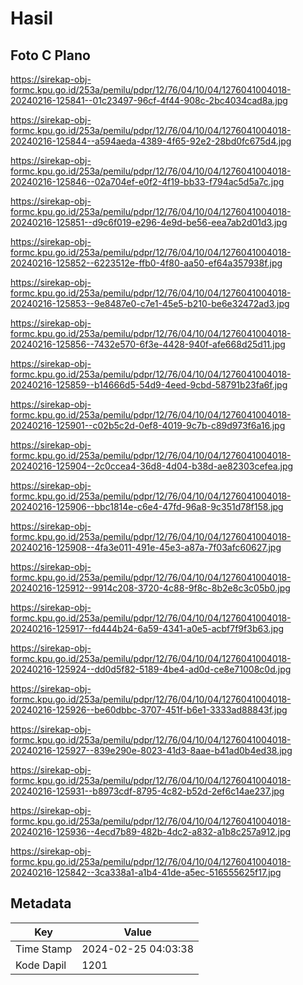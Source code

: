 # Hasil

## Foto C Plano

https://sirekap-obj-formc.kpu.go.id/253a/pemilu/pdpr/12/76/04/10/04/1276041004018-20240216-125841--01c23497-96cf-4f44-908c-2bc4034cad8a.jpg

https://sirekap-obj-formc.kpu.go.id/253a/pemilu/pdpr/12/76/04/10/04/1276041004018-20240216-125844--a594aeda-4389-4f65-92e2-28bd0fc675d4.jpg

https://sirekap-obj-formc.kpu.go.id/253a/pemilu/pdpr/12/76/04/10/04/1276041004018-20240216-125846--02a704ef-e0f2-4f19-bb33-f794ac5d5a7c.jpg

https://sirekap-obj-formc.kpu.go.id/253a/pemilu/pdpr/12/76/04/10/04/1276041004018-20240216-125851--d9c6f019-e296-4e9d-be56-eea7ab2d01d3.jpg

https://sirekap-obj-formc.kpu.go.id/253a/pemilu/pdpr/12/76/04/10/04/1276041004018-20240216-125852--6223512e-ffb0-4f80-aa50-ef64a357938f.jpg

https://sirekap-obj-formc.kpu.go.id/253a/pemilu/pdpr/12/76/04/10/04/1276041004018-20240216-125853--9e8487e0-c7e1-45e5-b210-be6e32472ad3.jpg

https://sirekap-obj-formc.kpu.go.id/253a/pemilu/pdpr/12/76/04/10/04/1276041004018-20240216-125856--7432e570-6f3e-4428-940f-afe668d25d11.jpg

https://sirekap-obj-formc.kpu.go.id/253a/pemilu/pdpr/12/76/04/10/04/1276041004018-20240216-125859--b14666d5-54d9-4eed-9cbd-58791b23fa6f.jpg

https://sirekap-obj-formc.kpu.go.id/253a/pemilu/pdpr/12/76/04/10/04/1276041004018-20240216-125901--c02b5c2d-0ef8-4019-9c7b-c89d973f6a16.jpg

https://sirekap-obj-formc.kpu.go.id/253a/pemilu/pdpr/12/76/04/10/04/1276041004018-20240216-125904--2c0ccea4-36d8-4d04-b38d-ae82303cefea.jpg

https://sirekap-obj-formc.kpu.go.id/253a/pemilu/pdpr/12/76/04/10/04/1276041004018-20240216-125906--bbc1814e-c6e4-47fd-96a8-9c351d78f158.jpg

https://sirekap-obj-formc.kpu.go.id/253a/pemilu/pdpr/12/76/04/10/04/1276041004018-20240216-125908--4fa3e011-491e-45e3-a87a-7f03afc60627.jpg

https://sirekap-obj-formc.kpu.go.id/253a/pemilu/pdpr/12/76/04/10/04/1276041004018-20240216-125912--9914c208-3720-4c88-9f8c-8b2e8c3c05b0.jpg

https://sirekap-obj-formc.kpu.go.id/253a/pemilu/pdpr/12/76/04/10/04/1276041004018-20240216-125917--fd444b24-6a59-4341-a0e5-acbf7f9f3b63.jpg

https://sirekap-obj-formc.kpu.go.id/253a/pemilu/pdpr/12/76/04/10/04/1276041004018-20240216-125924--dd0d5f82-5189-4be4-ad0d-ce8e71008c0d.jpg

https://sirekap-obj-formc.kpu.go.id/253a/pemilu/pdpr/12/76/04/10/04/1276041004018-20240216-125926--be60dbbc-3707-451f-b6e1-3333ad88843f.jpg

https://sirekap-obj-formc.kpu.go.id/253a/pemilu/pdpr/12/76/04/10/04/1276041004018-20240216-125927--839e290e-8023-41d3-8aae-b41ad0b4ed38.jpg

https://sirekap-obj-formc.kpu.go.id/253a/pemilu/pdpr/12/76/04/10/04/1276041004018-20240216-125931--b8973cdf-8795-4c82-b52d-2ef6c14ae237.jpg

https://sirekap-obj-formc.kpu.go.id/253a/pemilu/pdpr/12/76/04/10/04/1276041004018-20240216-125936--4ecd7b89-482b-4dc2-a832-a1b8c257a912.jpg

https://sirekap-obj-formc.kpu.go.id/253a/pemilu/pdpr/12/76/04/10/04/1276041004018-20240216-125842--3ca338a1-a1b4-41de-a5ec-516555625f17.jpg


## Metadata

| Key        | Value               |
| ---------- | ------------------- |
| Time Stamp | 2024-02-25 04:03:38 |
| Kode Dapil | 1201                |



